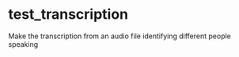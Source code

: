 # test_transcription
Make the transcription from an audio file identifying different people speaking
